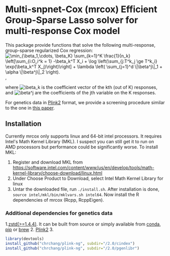 # Multi-snpnet-Cox (mrcox) Efficient Group-Sparse Lasso solver for multi-response Cox model
This package provide functions that solve the following multi-response, group-sparse regularized Cox regression:
<img src="https://latex.codecogs.com/gif.latex?\min_{\beta_1,\cdots,&space;\beta_K}&space;\sum_{k=1}^K&space;\frac{1}{n_k}&space;\left[\sum_{i:O_i^k&space;=&space;1}&space;-\beta_k^T&space;X_i&space;&plus;&space;\log&space;\left(\sum_{j:T^k_j&space;\ge&space;T^k_i}&space;\exp(\beta_k^T&space;X_j)\right)\right]&space;&plus;&space;\lambda&space;\left(&space;\sum_{j=1}^d&space;\|\beta^j\|_1&space;&plus;&space;\alpha&space;\|\beta^j\|_2&space;\right)." title="\min_{\beta_1,\cdots, \beta_K} \sum_{k=1}^K \frac{1}{n_k} \left[\sum_{i:O_i^k = 1} -\beta_k^T X_i + \log \left(\sum_{j:T^k_j \ge T^k_i} \exp(\beta_k^T X_j)\right)\right] + \lambda \left( \sum_{j=1}^d \|\beta^j\|_1 + \alpha \|\beta^j\|_2 \right)." />,

where <img src="https://latex.codecogs.com/gif.latex?\inline&space;\beta_k" title="\beta_k" /> is the coefficient vector of the kth (out of K) responses, and  <img src="https://latex.codecogs.com/gif.latex?\inline&space;\beta^j" title="\beta^j" /> are the coefficients of the jth variable on the K responses.

For genetics data in [Plink2](https://www.cog-genomics.org/plink/2.0/) format, we provide a screening procedure similar to the one in [this paper](https://journals.plos.org/plosgenetics/article?rev=2&id=10.1371/journal.pgen.1009141).

## Installation
Currently mrcox only supports linux and 64-bit intel processors. It requires Intel's Math Kernel Library (MKL). I suspect you can still get it to run on AMD processors but performance could be significantly worse. To install MKL:
1. Register and download MKL from https://software.intel.com/content/www/us/en/develop/tools/math-kernel-library/choose-download/linux.html
2. Under Choose Product to Download, select Intel Math Kernel Library for linux
3. Untar the downloaded file, run `./install.sh`. After installation is done, `source intel/mkl/bin/mklvars.sh intel64`. 
Now install the R dependencies of mrcox (Rcpp, RcppEigen). 
### Additional dependencies for genetics data
1.[zstd(>=1.4.4)](https://github.com/facebook/zstd). It can be built from source or simply available from [conda](https://anaconda.org/conda-forge/zstd), [pip](https://pypi.org/project/zstd/) or [brew](https://formulae.brew.sh/formula/zstd)
2. [Plink2](https://www.cog-genomics.org/plink/2.0/)
3. 
```r
library(devtools)
install_github("chrchang/plink-ng", subdir="/2.0/cindex")
install_github("chrchang/plink-ng", subdir="/2.0/pgenlibr")
```

